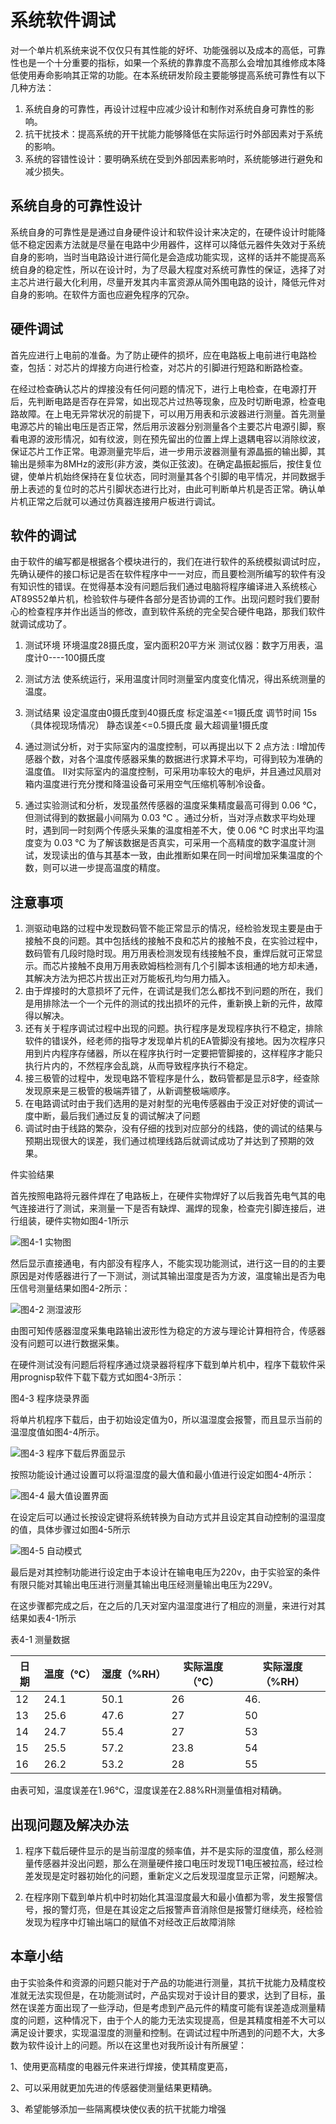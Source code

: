 
# 系统软件调试
对一个单片机系统来说不仅仅只有其性能的好坏、功能强弱以及成本的高低，可靠性也是一个十分重要的指标，如果一个系统的靠靠度不高那么会增加其维修成本降低使用寿命影响其正常的功能。在本系统研发阶段主要能够提高系统可靠性有以下几种方法：
1. 系统自身的可靠性，再设计过程中应减少设计和制作对系统自身可靠性的影响。
2. 抗干扰技术：提高系统的开干扰能力能够降低在实际运行时外部因素对于系统的影响。
3. 系统的容错性设计：要明确系统在受到外部因素影响时，系统能够进行避免和减少损失。
## 系统自身的可靠性设计
系统自身的可靠性是是通过自身硬件设计和软件设计来决定的，在硬件设计时能降低不稳定因素方法就是尽量在电路中少用器件，这样可以降低元器件失效对于系统自身的影响，当时当电路设计进行简化是会造成功能实现，这样的话并不能提高系统自身的稳定性，所以在设计时，为了尽最大程度对系统可靠性的保证，选择了对主芯片进行最大化利用，尽量开发其内丰富资源从简外围电路的设计，降低元件对自身的影响。在软件方面也应避免程序的冗杂。

## 硬件调试

首先应进行上电前的准备。为了防止硬件的损坏，应在电路板上电前进行电路检查，包括：对芯片的焊接方向进行检查，对芯片的引脚进行短路和断路检查。

在经过检查确认芯片的焊接没有任何问题的情况下，进行上电检查，在电源打开后，先判断电路是否存在异常，如出现芯片过热等现象，应及时切断电源，检查电路故障。在上电无异常状况的前提下，可以用万用表和示波器进行测量。首先测量电源芯片的输出电压是否正常，然后用示波器分别测量各个主要芯片电源引脚，察看电源的波形情况，如有纹波，则在预先留出的位置上焊上退耦电容以消除纹波，保证芯片工作正常。电源测量完毕后，进一步用示波器测量有源晶振的输出脚，其输出是频率为8MHz的波形(非方波，类似正弦波)。在确定晶振起振后，按住复位键，使单片机始终保持在复位状态，同时测量其各个引脚的电平情况，并同数据手册上表述的复位时的芯片引脚状态进行比对，由此可判断单片机是否正常。确认单片机正常之后就可以通过仿真器连接用户板进行调试。

## 软件的调试

由于软件的编写都是根据各个模块进行的，我们在进行软件的系统模拟调试时应，先确认硬件的接口标记是否在软件程序中一一对应，而且要检测所编写的软件有没有知识性的错误。在觉得基本没有问题后我们通过电脑将程序编译进入系统核心AT89S52单片机，检验软件与硬件各部分是否协调的工作。出现问题时我们要耐心的检查程序并作出适当的修改，直到软件系统的完全契合硬件电路，那我们软件就调试成功了。

1. 测试环境
   环境温度28摄氏度，室内面积20平方米
   测试仪器：数字万用表，温度计0----100摄氏度

2. 测试方法
   使系统运行，采用温度计同时测量室内度变化情况，得出系统测量的温度。

3. 测试结果
   设定温度由0摄氏度到40摄氏度
   标定温差<=1摄氏度   调节时间  15s（具体视现场情况）
   静态误差<=0.5摄氏度   最大超调量1摄氏度

4. 通过测试分析，对于实际室内的温度控制，可以再提出以下 2 点方法 :
   Ⅰ增加传感器个数，对各个温度传感器采集的数据进行求算术平均，可得到较为准确的温度值。
   Ⅱ对实际室内的温度控制，可采用功率较大的电炉，并且通过风扇对箱内温度进行充分搅和降温设备可采用空气压缩机等制冷设备。 

5. 通过实验测试和分析，发现虽然传感器的温度采集精度最高可得到 0.06 ℃，但测试得到的数据最小间隔为 0.03 ℃ 。通过分析，当对浮点数求平均处理时，遇到同一时刻两个传感头采集的温度相差不大，使 0.06 ℃ 时求出平均温度变为 0.03 ℃ 为了解该数据是否真实，可采用一个高精度的数字温度计测试，发现读出的值与其基本一致，由此推断如果在同一时间增加采集温度的个数，则可以进一步提高温度的精度。 

    

## 注意事项

1. 测驱动电路的过程中发现数码管不能正常显示的情况，经检验发现主要是由于接触不良的问题。其中包括线的接触不良和芯片的接触不良，在实验过程中，数码管有几段时隐时现。用万用表检测发现有线接触不良，重焊后就可正常显示。而芯片接触不良用万用表欧姆档检测有几个引脚本该相通的地方却未通，其解决方法为把芯片拔出正对万能板孔均匀用力插入。
2. 由于焊接时的大意损坏了元件，在调试是我们怎么都找不到问题的所在，我们是用排除法一个一个元件的测试的找出损坏的元件，重新换上新的元件，故障得以解决。
3. 还有关于程序调试过程中出现的问题。执行程序是发现程序执行不稳定，排除软件的错误外，经老师的指导才发现单片机的EA管脚没有接地。因为次程序只用到片内程序存储器，所以在程序执行时一定要把管脚接的，这样程序才能只执行片内的，不然程序会乱跳，从而导致程序执行不稳定。
4. 接三极管的过程中，发现电路不管程序是什么，数码管都是显示8字，经查除发现原来是三极管的极端弄错了，从新调整极端顺序。
5. 在电路调试时由于我们选用的是对射型的光电传感器由于没正对好使的调试一度中断，最后我们通过反复的调试解决了问题
6. 调试时由于线路的繁杂，没有仔细的找到对应部分的线路，使的调试的结果与预期出现很大的误差，我们通过梳理线路后就调试成功了并达到了预期的效果。

件实验结果

 首先按照电路将元器件焊在了电路板上，在硬件实物焊好了以后我首先电气其的电气连接进行了测试，来测量一下是否有缺焊、漏焊的现象，检查完引脚连接后，进行组装，硬件实物如图4-1所示


![图4-1 实物图](http://my.gunplan.top/static/mfd/401.png)




然后显示直接通电，有内部没有程序人，不能实现功能测试，进行这一目的的主要原因是对传感器进行了一下测试，测试其输出湿度是否为方波，温度输出是否为电压信号测量结果如图4-2所示：

![图4-2 测湿波形](http://my.gunplan.top/static/mfd/402.png)


由图可知传感器湿度采集电路输出波形性为稳定的方波与理论计算相符合，传感器没有问题可以进行数据采集。

在硬件测试没有问题后将程序通过烧录器将程序下载到单片机中，程序下载软件采用prognisp软件下载下载方式如图4-3所示：

 图4-3 程序烧录界面

将单片机程序下载后，由于初始设定值为0，所以温湿度会报警，而且显示当前的温湿度值如图4-4所示。

![图4-3 程序下载后界面显示](http://my.gunplan.top/static/mfd/403.png)



按照功能设计通过设置可以将温湿度的最大值和最小值进行设定如图4-4所示：

![图4-4 最大值设置界面](http://my.gunplan.top/static/mfd/404.png)


在设定后可以通过长按设定键将系统转换为自动方式并且设定其自动控制的温湿度的值，具体步骤过如图4-5所示

![图4-5 自动模式](http://my.gunplan.top/static/mfd/405.png)

最后是对其控制功能进行设定由于本设计在输电电压为220v，由于实验室的条件有限只能对其输出电压进行测量其输出电压经测量输出电压为229V。

在这步骤都完成之后，在之后的几天对室内温湿度进行了相应的测量，来进行对其结果如表4-1所示

表4-1 测量数据

| 日期 | 温度（℃） | 湿度（%RH） | 实际温度（℃） | 实际湿度（%RH） |
| ---- | --------- | ----------- | ------------- | --------------- |
| 12   | 24.1      | 50.1        | 26            | 46.             |
| 13   | 25.6      | 47.6        | 27            | 50              |
| 14   | 24.7      | 55.4        | 27            | 53              |
| 15   | 25.5      | 57.2        | 23.8          | 54              |
| 16   | 26.2      | 53.2        | 28            | 55              |

由表可知，温度误差在1.96℃，湿度误差在2.88%RH测量值相对精确。

## 出现问题及解决办法

1. 程序下载后硬件显示的是当前湿度的频率值，并不是实际的湿度值，那么经测量传感器并没出问题，那么在测量硬件接口电压时发现T1电压被拉高，经过检差发现是定时器初始化的问题，重新定义之后发现湿度显示正常，问题解决。

2. 在程序刚下载到单片机中时初始化其温湿度最大和最小值都为零，发生报警信号，报的警灯亮，但是在其设定之后报警声音消除但是报警灯继续亮，经检验发现为程序中灯输出端口的赋值不对经改正后故障消除

## 本章小结

由于实验条件和资源的问题只能对于产品的功能进行测量，其抗干扰能力及精度校准就无法实现但是，在功能测试时，产品实现对于设计目的要求，达到了目标，虽然在误差方面出现了一些浮动，但是考虑到产品元件的精度可能有误差造成测量精度的问题，这种情况下，由于个人的能力无法实现提高，但是其精度相差不大可以满足设计要求，实现温湿度的测量和控制。在调试过程中所遇到的问题不大，大多数为软件设计上的问题。所以在这里也对我所设计有所展望：

1、使用更高精度的电器元件来进行焊接，使其精度更高，

2、可以采用就更加先进的传感器使测量结果更精确。

3、希望能够添加一些隔离模块使仪表的抗干扰能力增强